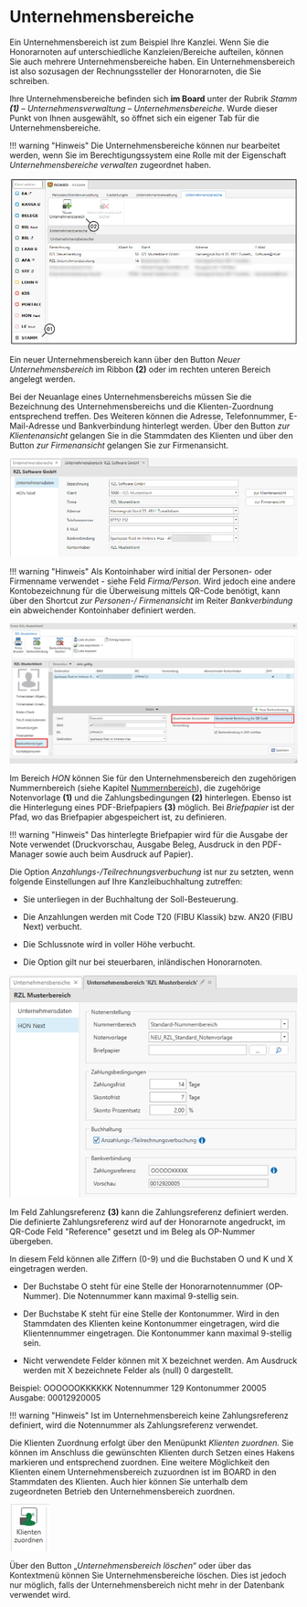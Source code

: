 # Unternehmensbereiche

Ein Unternehmensbereich ist zum Beispiel Ihre Kanzlei. Wenn Sie die
Honorarnoten auf unterschiedliche Kanzleien/Bereiche aufteilen, können
Sie auch mehrere Unternehmensbereiche haben. Ein Unternehmensbereich ist
also sozusagen der Rechnungssteller der Honorarnoten, die Sie schreiben.

Ihre Unternehmensbereiche befinden sich **im Board** unter der Rubrik
*Stamm **(1)** – Unternehmensverwaltung – Unternehmensbereiche*. Wurde
dieser Punkt von Ihnen ausgewählt, so öffnet sich ein eigener Tab für
die Unternehmensbereiche.

!!! warning "Hinweis"
    Die Unternehmensbereiche können nur bearbeitet werden, wenn Sie im
    Berechtigungssystem eine Rolle mit der Eigenschaft *Unternehmensbereiche
    verwalten* zugeordnet haben.

![](img/image100.png)

Ein neuer Unternehmensbereich kann über den Button *Neuer
Unternehmensbereich* im Ribbon **(2)** oder im rechten unteren Bereich
angelegt werden.

Bei der Neuanlage eines Unternehmensbereichs müssen Sie die Bezeichnung
des Unternehmensbereichs und die Klienten-Zuordnung entsprechend
treffen. Des Weiteren können die Adresse, Telefonnummer, E-Mail-Adresse
und Bankverbindung hinterlegt werden. Über den Button *zur
Klientenansicht* gelangen Sie in die Stammdaten des Klienten und über
den Button *zur Firmenansicht* gelangen Sie zur Firmenansicht.

![](<img/image413.png>)

!!! warning "Hinweis"
    Als Kontoinhaber wird initial der Personen- oder Firmenname verwendet - siehe Feld *Firma/Person*. Wird jedoch eine andere Kontobezeichnung  für die Überweisung mittels QR-Code benötigt, kann über den Shortcut *zur Personen-/ Firmenansicht* im Reiter *Bankverbindung* ein abweichender Kontoinhaber definiert werden.

![](img/image412.png) 

Im Bereich *HON* können Sie für den Unternehmensbereich den zugehörigen
Nummernbereich (siehe Kapitel [Nummernbereich](../HONNext/Stammdaten%20HON%20Next/Nummernbereiche.md)), die
zugehörige Notenvorlage **(1)** und die Zahlungsbedingungen **(2)** hinterlegen. Ebenso
ist die Hinterlegung eines PDF-Briefpapiers **(3)** möglich. Bei *Briefpapier*
ist der Pfad, wo das Briefpapier abgespeichert ist, zu definieren.

!!! warning "Hinweis"
    Das hinterlegte Briefpapier wird für die Ausgabe der Note verwendet
    (Druckvorschau, Ausgabe Beleg, Ausdruck in den PDF-Manager sowie auch
    beim Ausdruck auf Papier).

Die Option *Anzahlungs-/Teilrechnungsverbuchung* ist nur zu setzten, wenn folgende Einstellungen auf Ihre Kanzleibuchhaltung zutreffen:

- Sie unterliegen in der Buchhaltung der Soll-Besteuerung.
  
- Die Anzahlungen werden mit Code T20 (FIBU Klassik) bzw. AN20 (FIBU Next) verbucht.
  
- Die Schlussnote wird in voller Höhe verbucht.

- Die Option gilt nur bei steuerbaren, inländischen Honorarnoten.


![](img/image410.png)

Im Feld Zahlungsreferenz **(3)** kann die Zahlungsreferenz definiert werden. Die definierte Zahlungsreferenz wird auf der Honorarnote angedruckt, im QR-Code Feld "Reference" gesetzt und im Beleg als OP-Nummer übergeben.

In diesem Feld können alle Ziffern (0-9) und die Buchstaben O und K und X eingetragen werden.

- Der Buchstabe O steht für eine Stelle der Honorarnotennummer (OP-Nummer). Die Notennummer kann maximal 9-stellig sein.

- Der Buchstabe K steht für eine Stelle der Kontonummer. Wird in den Stammdaten des Klienten keine Kontonummer eingetragen, wird die Klientennummer eingetragen. Die Kontonummer kann maximal 9-stellig sein.

- Nicht verwendete Felder können mit X bezeichnet werden. Am Ausdruck werden mit X bezeichnete Felder als (null) 0 dargestellt.

Beispiel: OOOOOOKKKKKK Notennummer 129 Kontonummer 20005
Ausgabe: 00012920005

!!! warning "Hinweis"
    Ist im Unternehmensbereich keine Zahlungsreferenz definiert, wird die Notennummer als Zahlungsreferenz verwendet.

Die Klienten Zuordnung erfolgt über den Menüpunkt *Klienten zuordnen.*
Sie können im Anschluss die gewünschten Klienten durch Setzen eines
Hakens markieren und entsprechend zuordnen. Eine weitere Möglichkeit den
Klienten einem Unternehmensbereich zuzuordnen ist im BOARD in den
Stammdaten des Klienten. Auch hier können Sie unterhalb dem zugeordneten
Betrieb den Unternehmensbereich zuordnen.

![](<img/image103.png>)

Über den Button „*Unternehmensbereich löschen*“ oder über das
Kontextmenü können Sie Unternehmensbereiche löschen. Dies ist jedoch nur
möglich, falls der Unternehmensbereich nicht mehr in der Datenbank
verwendet wird.